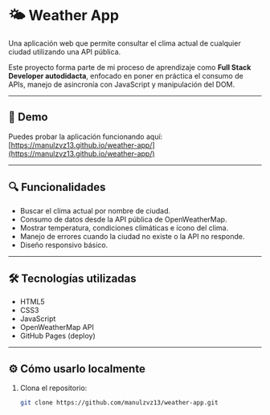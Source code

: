 # 🌤️ Weather App

Una aplicación web que permite consultar el clima actual de cualquier ciudad utilizando una API pública.

Este proyecto forma parte de mi proceso de aprendizaje como **Full Stack Developer autodidacta**, enfocado en poner en práctica el consumo de APIs, manejo de asincronía con JavaScript y manipulación del DOM.

---

## 🚀 Demo

Puedes probar la aplicación funcionando aquí:  
[https://manulzvz13.github.io/weather-app/](https://manulzvz13.github.io/weather-app/)

---

## 🔍 Funcionalidades

- Buscar el clima actual por nombre de ciudad.
- Consumo de datos desde la API pública de OpenWeatherMap.
- Mostrar temperatura, condiciones climáticas e ícono del clima.
- Manejo de errores cuando la ciudad no existe o la API no responde.
- Diseño responsivo básico.

---

## 🛠️ Tecnologías utilizadas

- HTML5
- CSS3
- JavaScript
- OpenWeatherMap API
- GitHub Pages (deploy)

---

## ⚙️ Cómo usarlo localmente

1. Clona el repositorio:
   ```bash
   git clone https://github.com/manulzvz13/weather-app.git
